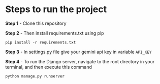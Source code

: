 # Steps to run the project

**Step 1** - Clone this repository

**Step 2** - Then install requirements.txt using pip

`pip install -r requirements.txt`

**Step 3** - In settings.py file give your gemini api key in variable `API_KEY`

**Step 4** - To run the Django server, navigate to the root directory in your terminal, and then execute this command 

`python manage.py runserver`
